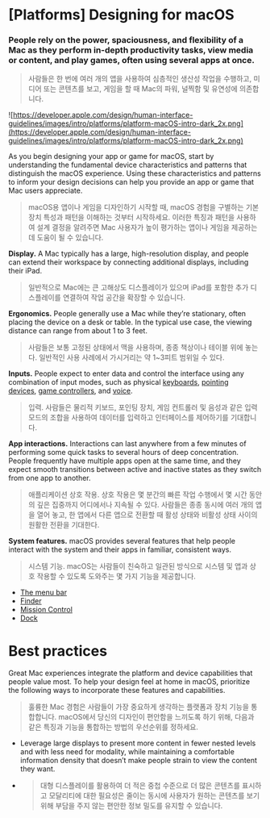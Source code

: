 # **[Platforms] Designing for macOS**

### People rely on the power, spaciousness, and flexibility of a Mac as they perform in-depth productivity tasks, view media or content, and play games, often using several apps at once.
> 사람들은 한 번에 여러 개의 앱을 사용하여 심층적인 생산성 작업을 수행하고, 미디어 또는 콘텐츠를 보고, 게임을 할 때 Mac의 파워, 널찍함 및 유연성에 의존합니다.
>




![https://developer.apple.com/design/human-interface-guidelines/images/intro/platforms/platform-macOS-intro-dark_2x.png](https://developer.apple.com/design/human-interface-guidelines/images/intro/platforms/platform-macOS-intro-dark_2x.png)

As you begin designing your app or game for macOS, start by understanding the fundamental device characteristics and patterns that distinguish the macOS experience. Using these characteristics and patterns to inform your design decisions can help you provide an app or game that Mac users appreciate.
> macOS용 앱이나 게임을 디자인하기 시작할 때, macOS 경험을 구별하는 기본 장치 특성과 패턴을 이해하는 것부터 시작하세요. 이러한 특징과 패턴을 사용하여 설계 결정을 알려주면 Mac 사용자가 높이 평가하는 앱이나 게임을 제공하는 데 도움이 될 수 있습니다.
>




**Display.** A Mac typically has a large, high-resolution display, and people can extend their workspace by connecting additional displays, including their iPad.
> 일반적으로 Mac에는 큰 고해상도 디스플레이가 있으며 iPad를 포함한 추가 디스플레이를 연결하여 작업 공간을 확장할 수 있습니다.
>




**Ergonomics.** People generally use a Mac while they’re stationary, often placing the device on a desk or table. In the typical use case, the viewing distance can range from about 1 to 3 feet.
> 사람들은 보통 고정된 상태에서 맥을 사용하며, 종종 책상이나 테이블 위에 놓는다. 일반적인 사용 사례에서 가시거리는 약 1~3피트 범위일 수 있다.
>




**Inputs.** People expect to enter data and control the interface using any combination of input modes, such as physical [keyboards](../inputs/keyboards), [pointing devices](../inputs/pointing-devices), [game controllers](../inputs/game-controllers), and [voice](../technologies/siri/introduction).
> 입력. 사람들은 물리적 키보드, 포인팅 장치, 게임 컨트롤러 및 음성과 같은 입력 모드의 조합을 사용하여 데이터를 입력하고 인터페이스를 제어하기를 기대합니다.
>




**App interactions.** Interactions can last anywhere from a few minutes of performing some quick tasks to several hours of deep concentration. People frequently have multiple apps open at the same time, and they expect smooth transitions between active and inactive states as they switch from one app to another.
> 애플리케이션 상호 작용. 상호 작용은 몇 분간의 빠른 작업 수행에서 몇 시간 동안의 깊은 집중까지 어디에서나 지속될 수 있다. 사람들은 종종 동시에 여러 개의 앱을 열어 놓고, 한 앱에서 다른 앱으로 전환할 때 활성 상태와 비활성 상태 사이의 원활한 전환을 기대한다.
>




**System features.** macOS provides several features that help people interact with the system and their apps in familiar, consistent ways.
> 시스템 기능. macOS는 사람들이 친숙하고 일관된 방식으로 시스템 및 앱과 상호 작용할 수 있도록 도와주는 몇 가지 기능을 제공합니다.
>




- [The menu bar](../components/system-experiences/the-menu-bar)
- [Finder](../patterns/file-management)
- [Mission Control](../patterns/going-full-screen)
- [Dock](../components/menus-and-actions/dock-menus)

# **Best practices**

Great Mac experiences integrate the platform and device capabilities that people value most. To help your design feel at home in macOS, prioritize the following ways to incorporate these features and capabilities.
> 훌륭한 Mac 경험은 사람들이 가장 중요하게 생각하는 플랫폼과 장치 기능을 통합합니다. macOS에서 당신의 디자인이 편안함을 느끼도록 하기 위해, 다음과 같은 특징과 기능을 통합하는 방법의 우선순위를 정하세요.
>




- Leverage large displays to present more content in fewer nested levels and with less need for modality, while maintaining a comfortable information density that doesn’t make people strain to view the content they want.
- >  대형 디스플레이를 활용하여 더 적은 중첩 수준으로 더 많은 콘텐츠를 표시하고 모달리티에 대한 필요성은 줄이는 동시에 사용자가 원하는 콘텐츠를 보기 위해 부담을 주지 않는 편안한 정보 밀도를 유지할 수 있습니다.

